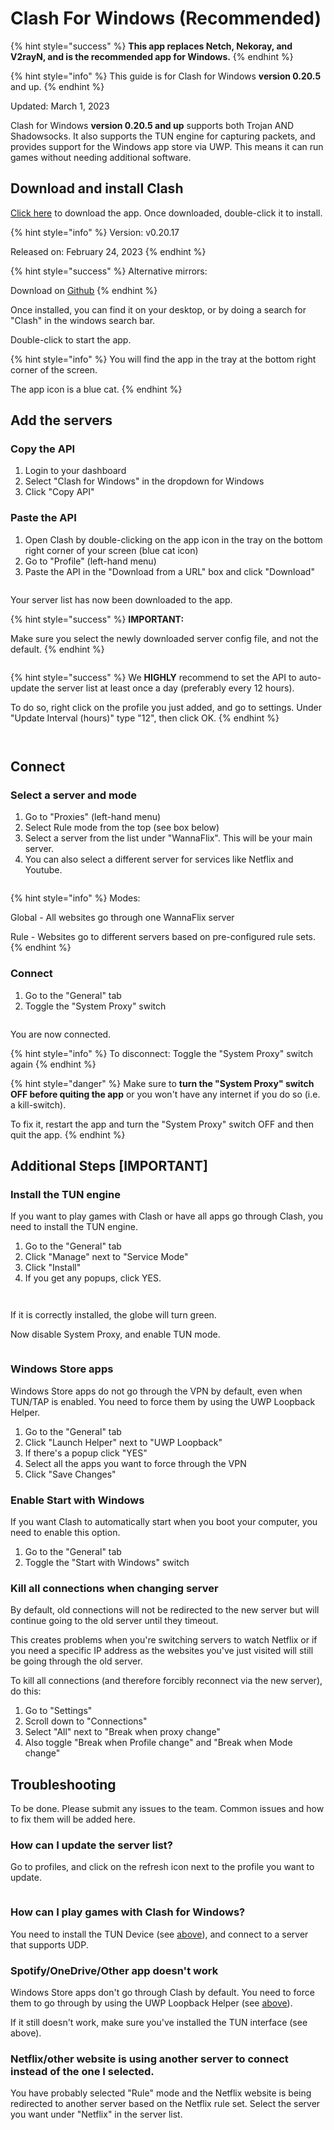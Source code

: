 # Clash For Windows (Recommended)

{% hint style="success" %}
**This app replaces Netch, Nekoray, and V2rayN, and is the recommended app for Windows.**
{% endhint %}

{% hint style="info" %}
This guide is for Clash for Windows **version 0.20.5** and up.
{% endhint %}

Updated: March 1, 2023

Clash for Windows **version 0.20.5 and up** supports both Trojan AND Shadowsocks. It also supports the TUN engine for capturing packets, and provides support for the Windows app store via UWP. This means it can run games without needing additional software.&#x20;

## Download and install Clash

[Click here](https://wannaflix-sz-edge.b-cdn.net/Clash.for.Windows.Setup.0.20.5.exe) to download the app. Once downloaded, double-click it to install.

{% hint style="info" %}
Version: v0.20.17

Released on: February 24, 2023
{% endhint %}

{% hint style="success" %}
Alternative mirrors:

Download on [Github](https://github.com/Fndroid/clash\_for\_windows\_pkg/releases)&#x20;
{% endhint %}

Once installed, you can find it on your desktop, or by doing a search for "Clash" in the windows search bar.

Double-click to start the app.

{% hint style="info" %}
You will find the app in the tray at the bottom right corner of the screen.

The app icon is a blue cat.
{% endhint %}

## Add the servers

### Copy the API

1. Login to your dashboard
2. Select "Clash for Windows" in the dropdown for Windows
3. Click "Copy API"

### Paste the API&#x20;

1. Open Clash by double-clicking on the app icon in the tray on the bottom right corner of your screen (blue cat icon)
2. Go to "Profile" (left-hand menu)
3. Paste the API in the "Download from a URL" box and click "Download"

<figure><img src="../../.gitbook/assets/Screenshot 2023-02-28 at 5.36.13 PM.png" alt=""><figcaption></figcaption></figure>

Your server list has now been downloaded to the app.

{% hint style="success" %}
**IMPORTANT:**

Make sure you select the newly downloaded server config file, and not the default.
{% endhint %}

<figure><img src="../../.gitbook/assets/Screenshot 2023-02-28 at 5.38.45 PM.png" alt=""><figcaption></figcaption></figure>

{% hint style="success" %}
We **HIGHLY** recommend to set the API to auto-update the server list at least once a day (preferably every 12 hours).&#x20;

To do so, right click on the profile you just added, and go to settings. Under "Update Interval (hours)" type "12", then click OK.
{% endhint %}

<figure><img src="../../.gitbook/assets/Screenshot 2023-03-02 at 9.02.01 PM.png" alt=""><figcaption></figcaption></figure>

<figure><img src="../../.gitbook/assets/Screenshot 2023-03-02 at 9.03.20 PM.png" alt=""><figcaption></figcaption></figure>

## Connect

### Select a server and mode

1. Go to "Proxies" (left-hand menu)
2. Select Rule mode from the top (see box below)
3. Select a server from the list under "WannaFlix". This will be your main server.
4. You can also select a different server for services like Netflix and Youtube.&#x20;

<figure><img src="../../.gitbook/assets/Screenshot 2023-02-28 at 5.40.24 PM.png" alt=""><figcaption></figcaption></figure>

{% hint style="info" %}
Modes:

Global - All websites go through one WannaFlix server

Rule - Websites go to different servers based on pre-configured rule sets.
{% endhint %}

### Connect

1. Go to the "General" tab
2. Toggle the "System Proxy" switch

<figure><img src="../../.gitbook/assets/Screenshot 2023-02-28 at 5.42.39 PM.png" alt=""><figcaption></figcaption></figure>

You are now connected.

{% hint style="info" %}
To disconnect: Toggle the "System Proxy" switch again
{% endhint %}

{% hint style="danger" %}
Make sure to **turn the "System Proxy" switch OFF before quiting the app** or you won't have any internet if you do so (i.e. a kill-switch).

To fix it, restart the app and turn the "System Proxy" switch OFF and then quit the app.
{% endhint %}

## Additional Steps \[IMPORTANT]

### Install the TUN engine

If you want to play games with Clash or have all apps go through Clash, you need to install the TUN engine.

1. Go to the "General" tab
2. Click "Manage" next to "Service Mode"
3. Click "Install"
4. If you get any popups, click YES.

<figure><img src="../../.gitbook/assets/Screenshot 2023-02-28 at 5.44.18 PM.png" alt=""><figcaption></figcaption></figure>

<figure><img src="../../.gitbook/assets/Screenshot 2023-02-28 at 5.45.06 PM.png" alt=""><figcaption></figcaption></figure>

If it is correctly installed, the globe will turn green.&#x20;

Now disable System Proxy, and enable TUN mode.&#x20;

<figure><img src="../../.gitbook/assets/Screenshot 2023-02-28 at 5.51.45 PM.png" alt=""><figcaption></figcaption></figure>

### Windows Store apps

Windows Store apps do not go through the VPN by default, even when TUN/TAP is enabled. You need to force them by using the UWP Loopback Helper.

1. Go to the "General" tab
2. Click "Launch Helper" next to "UWP Loopback"
3. If there's a popup click "YES"
4. Select all the apps you want to force through the VPN
5. Click "Save Changes"

### Enable Start with Windows

If you want Clash to automatically start when you boot your computer, you need to enable this option.

1. Go to the "General" tab
2. Toggle the "Start with Windows" switch

### Kill all connections when changing server

By default, old connections will not be redirected to the new server but will continue going to the old server until they timeout.

This creates problems when you're switching servers to watch Netflix or if you need a specific IP address as the websites you've just visited will still be going through the old server.

To kill all connections (and therefore forcibly reconnect via the new server), do this:

1. Go to "Settings"
2. Scroll down to "Connections"
3. Select "All" next to "Break when proxy change"
4. Also toggle "Break when Profile change" and "Break when Mode change"

## Troubleshooting

To be done. Please submit any issues to the team. Common issues and how to fix them will be added here.

### How can I update the server list?

Go to profiles, and click on the refresh icon next to the profile you want to update.

<figure><img src="../../.gitbook/assets/Screenshot 2023-03-02 at 9.05.04 PM.png" alt=""><figcaption></figcaption></figure>

### How can I play games with Clash for Windows?

You need to install the TUN Device (see [above](clash-for-windows-new.md#install-the-tap-engine)), and connect to a server that supports UDP.

### Spotify/OneDrive/Other app doesn't work

Windows Store apps don't go through Clash by default. You need to force them to go through by using the UWP Loopback Helper (see [above](clash-for-windows-new.md#windows-store-apps)).

If it still doesn't work, make sure you've installed the TUN interface (see above).

### Netflix/other website is using another server to connect instead of the one I selected.

You have probably selected "Rule" mode and the Netflix website is being redirected to another server based on the Netflix rule set. Select the server you want under "Netflix" in the server list.
